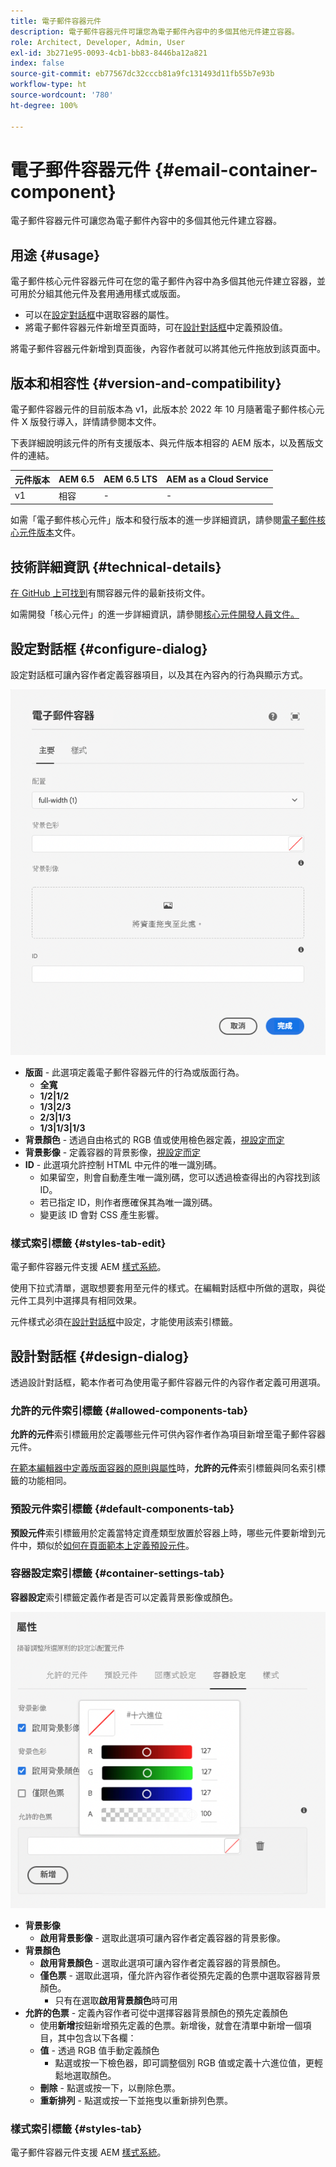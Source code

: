 ```yaml
---
title: 電子郵件容器元件
description: 電子郵件容器元件可讓您為電子郵件內容中的多個其他元件建立容器。
role: Architect, Developer, Admin, User
exl-id: 3b271e95-0093-4cb1-bb83-8446ba12a821
index: false
source-git-commit: eb77567dc32cccb81a9fc131493d11fb55b7e93b
workflow-type: ht
source-wordcount: '780'
ht-degree: 100%

---
```



# 電子郵件容器元件 {#email-container-component}

電子郵件容器元件可讓您為電子郵件內容中的多個其他元件建立容器。

## 用途 {#usage}

電子郵件核心元件容器元件可在您的電子郵件內容中為多個其他元件建立容器，並可用於分組其他元件及套用通用樣式或版面。

* 可以在[設定對話框](#configure-dialog)中選取容器的屬性。
* 將電子郵件容器元件新增至頁面時，可在[設計對話框](#design-dialog)中定義預設值。

將電子郵件容器元件新增到頁面後，內容作者就可以將其他元件拖放到該頁面中。

## 版本和相容性 {#version-and-compatibility}

電子郵件容器元件的目前版本為 v1，此版本於 2022 年 10 月隨著電子郵件核心元件 X 版發行導入，詳情請參閱本文件。

下表詳細說明該元件的所有支援版本、與元件版本相容的 AEM 版本，以及舊版文件的連結。

| 元件版本 | AEM 6.5 | AEM 6.5 LTS | AEM as a Cloud Service |
|---|---|---|---|
| v1 | 相容 | - | - |

如需「電子郵件核心元件」版本和發行版本的進一步詳細資訊，請參閱[電子郵件核心元件版本](/help/email/versions.md)文件。

## 技術詳細資訊 {#technical-details}

[在 GitHub 上可找到](https://adobe.com/go/aem_cmp_tech_email_container_v1)有關容器元件的最新技術文件。

如需開發「核心元件」的進一步詳細資訊，請參閱[核心元件開發人員文件。](/help/developing/overview.md)

## 設定對話框 {#configure-dialog}

設定對話框可讓內容作者定義容器項目，以及其在內容內的行為與顯示方式。

![電子郵件容器元件的編輯對話框](/help/email/assets/email-container-configure.png)

* **版面** - 此選項定義電子郵件容器元件的行為或版面行為。
   * **全寬**
   * **1/2|1/2**
   * **1/3|2/3**
   * **2/3|1/3**
   * **1/3|1/3|1/3**
* **背景顏色** - 透過自由格式的 RGB 值或使用檢色器定義，[視設定而定](#container-settings-tab)
* **背景影像** - 定義容器的背景影像，[視設定而定](#container-settings-tab)
* **ID** - 此選項允許控制 HTML 中元件的唯一識別碼。
   * 如果留空，則會自動產生唯一識別碼，您可以透過檢查得出的內容找到該 ID。
   * 若已指定 ID，則作者應確保其為唯一識別碼。
   * 變更該 ID 會對 CSS 產生影響。

### 樣式索引標籤 {#styles-tab-edit}

電子郵件容器元件支援 AEM [樣式系統](/help/get-started/authoring.md#component-styling)。

使用下拉式清單，選取想要套用至元件的樣式。在編輯對話框中所做的選取，與從元件工具列中選擇具有相同效果。

元件樣式必須在[設計對話框](#design-dialog)中設定，才能使用該索引標籤。

## 設計對話框 {#design-dialog}

透過設計對話框，範本作者可為使用電子郵件容器元件的內容作者定義可用選項。

### 允許的元件索引標籤 {#allowed-components-tab}

**允許的元件**&#x200B;索引標籤用於定義哪些元件可供內容作者作為項目新增至電子郵件容器元件。

[在範本編輯器中定義版面容器的原則與屬性](https://experienceleague.adobe.com/docs/experience-manager-cloud-service/sites/authoring/features/templates.html?lang=zh-Hant)時，**允許的元件**&#x200B;索引標籤與同名索引標籤的功能相同。

### 預設元件索引標籤 {#default-components-tab}

**預設元件**&#x200B;索引標籤用於定義當特定資產類型放置於容器上時，哪些元件要新增到元件中，類似於[如何在頁面範本上定義預設元件](https://experienceleague.adobe.com/docs/experience-manager-cloud-service/sites/authoring/features/templates.html?lang=zh-Hant)。

### 容器設定索引標籤 {#container-settings-tab}

**容器設定**&#x200B;索引標籤定義作者是否可以定義背景影像或顏色。

![電子郵件容器元件設計對話框的容器設定索引標籤](/help/email/assets/email-container-design-container-settings.png)

* **背景影像**
   * **啟用背景影像** - 選取此選項可讓內容作者定義容器的背景影像。
* **背景顏色**
   * **啟用背景顏色** - 選取此選項可讓內容作者定義容器的背景顏色。
   * **僅色票** - 選取此選項，僅允許內容作者從預先定義的色票中選取容器背景顏色。
      * 只有在選取&#x200B;**啟用背景顏色**&#x200B;時可用
* **允許的色票** - 定義內容作者可從中選擇容器背景顏色的預先定義顏色
   * 使用&#x200B;**新增**&#x200B;按鈕新增預先定義的色票。新增後，就會在清單中新增一個項目，其中包含以下各欄：
   * **值** - 透過 RGB 值手動定義顏色
      * 點選或按一下檢色器，即可調整個別 RGB 值或定義十六進位值，更輕鬆地選取顏色。
   * **刪除** - 點選或按一下，以刪除色票。
   * **重新排列** - 點選或按一下並拖曳以重新排列色票。

### 樣式索引標籤 {#styles-tab}

電子郵件容器元件支援 AEM [樣式系統](/help/get-started/authoring.md#component-styling)。
